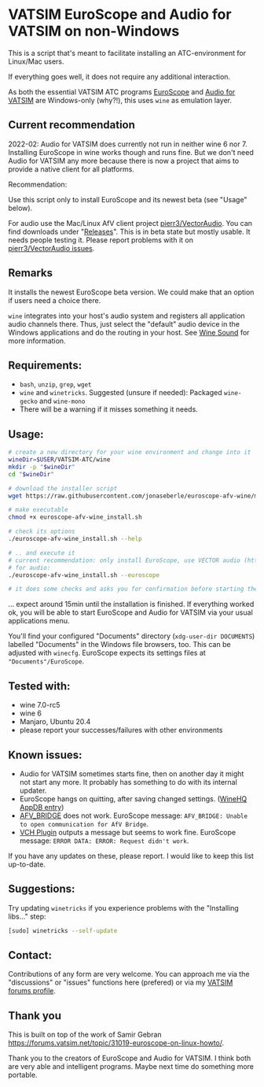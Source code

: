 # VATSIM EuroScope and Audio for VATSIM on non-Windows

This is a script that's meant to facilitate installing an ATC-environment for Linux/Mac users.

If everything goes well, it does not require any additional interaction.

As both the essential VATSIM ATC programs [EuroScope](https://www.euroscope.hu/) and
[Audio for VATSIM](https://audio.vatsim.net/) are Windows-only (why?!), this uses `wine` as emulation layer.

## Current recommendation

2022-02: Audio for VATSIM does currently not run in neither wine 6 nor 7. Installing EuroScope in wine works though and runs fine.
But we don't need Audio for VATSIM any more because there is now a project that aims to provide a native client for all platforms. 

Recommendation: 

Use this script only to install EuroScope and its newest beta (see "Usage" below).

For audio use the Mac/Linux AfV client project [pierr3/VectorAudio](https://github.com/pierr3/VectorAudio). You can find downloads under "[Releases](https://github.com/pierr3/VectorAudio/releases)".
This is in beta state but mostly usable. It needs people testing it. Please report problems with it on [pierr3/VectorAudio issues](https://github.com/pierr3/VectorAudio/issues).


## Remarks

It installs the newest EuroScope beta version. We could make that an option if users need a choice there.

`wine` integrates into your host's audio system and registers all application audio channels there. Thus, just select
the "default" audio device in the Windows applications and do the routing in your host.
See [Wine Sound](https://wiki.winehq.org/Sound) for more information.

## Requirements:

* `bash`, `unzip`, `grep`, `wget`
* `wine` and `winetricks`. Suggested (unsure if needed): Packaged `wine-gecko` and `wine-mono`
* There will be a warning if it misses something it needs.

## Usage:

```bash
# create a new directory for your wine environment and change into it
wineDir=$USER/VATSIM-ATC/wine
mkdir -p "$wineDir"
cd "$wineDir"

# download the installer script
wget https://raw.githubusercontent.com/jonaseberle/euroscope-afv-wine/main/euroscope-afv-wine_install.sh

# make executable
chmod +x euroscope-afv-wine_install.sh

# check its options
./euroscope-afv-wine_install.sh --help

# .. and execute it
# current recommendation: only install EuroScope, use VECTOR audio (https://github.com/pierr3/VectorAudio)
# for audio:
./euroscope-afv-wine_install.sh --euroscope

# it does some checks and asks you for confirmation before starting the installation
```

... expect around 15min until the installation is finished. If everything worked ok, you will be able to start EuroScope
and Audio for VATSIM via your usual applications menu.

You'll find your configured "Documents" directory (`xdg-user-dir DOCUMENTS`) labelled "Documents" in the Windows file
browsers, too. This can be adjusted with `winecfg`. EuroScope expects its settings files at `"Documents"/EuroScope`.

## Tested with:

* wine 7.0-rc5
* wine 6
* Manjaro, Ubuntu 20.4
* please report your successes/failures with other environments

## Known issues:

* Audio for VATSIM sometimes starts fine, then on another day it might not start any more. It probably has something to
  do with its internal updater.
* EuroScope hangs on quitting, after saving changed settings.
  ([WineHQ AppDB entry](https://appdb.winehq.org/objectManager.php?sClass=version&iId=32239))
* [AFV_BRIDGE](https://github.com/AndyTWF/afv-euroscope-bridge) does not work. EuroScope
  message: `AFV_BRIDGE: Unable to open communication for AfV Bridge`.
* [VCH Plugin](https://github.com/DrFreas/VCH) outputs a message but seems to work fine. EuroScope
  message: `ERROR DATA: ERROR: Request didn't work`.

If you have any updates on these, please report. I would like to keep this list up-to-date.

## Suggestions:

Try updating `winetricks` if you experience problems with the "Installing libs…" step:

```bash
[sudo] winetricks --self-update
```

## Contact:

Contributions of any form are very welcome. You can approach me via the "discussions" or "issues" functions here
(prefered) or via my [VATSIM forums profile](https://forums.vatsim.net/profile/191848-jonas-eberle/).

## Thank you

This is built on top of the work of Samir Gebran https://forums.vatsim.net/topic/31019-euroscope-on-linux-howto/.

Thank you to the creators of EuroScope and Audio for VATSIM. I think both are very able and intelligent programs. Maybe
next time do something more portable.
